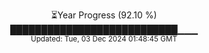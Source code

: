 <p align="center">
⏳Year Progress (92.10 %) <br>
███████████████████████████▁▁▁ <br>
<sub>Updated: Tue, 03 Dec 2024 01:48:45 GMT</sub>
</p>

